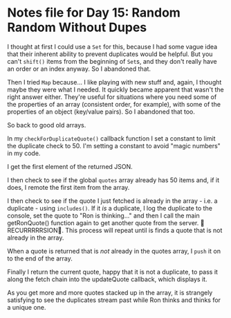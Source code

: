 # Notes file for Day 15: Random Random Without Dupes

I thought at first I could use a `Set` for this, because I had some vague idea that their inherent ability to prevent duplicates would be helpful. But you can't `shift()` items from the beginning of `Set`s, and they don't really have an order or an index anyway. So I abandoned that.

Then I tried `Map` because... I like playing with new stuff and, again, I thought maybe they were what I needed. It quickly became apparent that wasn't the right answer either. They're useful for situations where you need some of the properties of an array (consistent order, for example), with some of the properties of an object (key/value pairs). So I abandoned that too.

So back to good old arrays.

In my `checkForDuplicateQuote()` callback function I set a constant to limit the duplicate check to 50. I'm setting a constant to avoid "magic numbers" in my code.

I get the first element of the returned JSON.

I then check to see if the global `quotes` array already has 50 items and, if it does, I remote the first item from the array.

I then check to see if the quote I just fetched is already in the array - i.e. a duplicate - using `includes()`. If it _is_ a duplicate, I log the duplicate to the console, set the quote to "Ron is thinking..." and then I call the main getRonQuote() function again to get another quote from the server. 🌌RECURRRRRSION🤯. This process will repeat until is finds a quote that is not already in the array.

When a quote is returned that is _not_ already in the quotes array, I `push` it on to the end of the array.

Finally I return the current quote, happy that it is not a duplicate, to pass it along the fetch chain into the updateQuote callback, which displays it.

As you get more and more quotes stacked up in the array, it is strangely satisfying to see the duplicates stream past while Ron thinks and thinks for a unique one.
